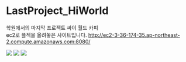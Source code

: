 # LastProject_HiWorld
학원에서의 마지막 프로젝트 싸이 월드 카피 <br>
ec2로 플젝을 올려놓은 사이트입니다. http://ec2-3-36-174-35.ap-northeast-2.compute.amazonaws.com:8080/ <br>


<img src="https://tistory4.daumcdn.net/tistory/4690055/skin/images/project1.png">
<img src="https://tistory4.daumcdn.net/tistory/4690055/skin/images/project2.png">
<img src="https://tistory4.daumcdn.net/tistory/4690055/skin/images/project3.png">
